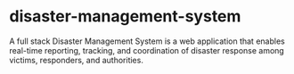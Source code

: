 # disaster-management-system
A full stack Disaster Management System is a web application that enables real-time reporting, tracking, and coordination of disaster response among victims, responders, and authorities.
